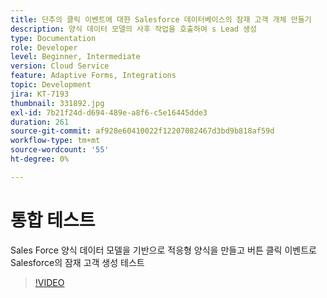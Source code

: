 ```yaml
---
title: 단추의 클릭 이벤트에 대한 Salesforce 데이터베이스의 잠재 고객 개체 만들기
description: 양식 데이터 모델의 사후 작업을 호출하여 s Lead 생성
type: Documentation
role: Developer
level: Beginner, Intermediate
version: Cloud Service
feature: Adaptive Forms, Integrations
topic: Development
jira: KT-7193
thumbnail: 331892.jpg
exl-id: 7b21f24d-d694-489e-a8f6-c5e16445dde3
duration: 261
source-git-commit: af928e60410022f12207082467d3bd9b818af59d
workflow-type: tm+mt
source-wordcount: '55'
ht-degree: 0%

---
```


# 통합 테스트

Sales Force 양식 데이터 모델을 기반으로 적응형 양식을 만들고 버튼 클릭 이벤트로 Salesforce의 잠재 고객 생성 테스트

>[!VIDEO](https://video.tv.adobe.com/v/331892?quality=12&learn=on)
